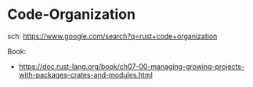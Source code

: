 # Code-Organization
sch: https://www.google.com/search?q=rust+code+organization

Book:
- https://doc.rust-lang.org/book/ch07-00-managing-growing-projects-with-packages-crates-and-modules.html
